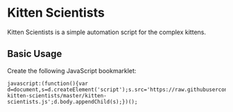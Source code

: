 # Kitten Scientists

Kitten Scientists is a simple automation script for the complex kittens.

## Basic Usage

Create the following JavaScript bookmarklet:

```
javascript:(function(){var d=document,s=d.createElement('script');s.src='https://raw.githubusercontent.com/cameroncondry/cbc-kitten-scientists/master/kitten-scientists.js';d.body.appendChild(s);})();
```
